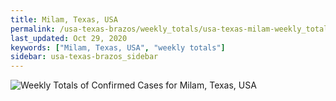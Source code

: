 ```yaml
---
title: Milam, Texas, USA
permalink: /usa-texas-brazos/weekly_totals/usa-texas-milam-weekly_totals.html
last_updated: Oct 29, 2020
keywords: ["Milam, Texas, USA", "weekly totals"]
sidebar: usa-texas-brazos_sidebar
---
```


![Weekly Totals of Confirmed Cases for Milam, Texas, USA](/covid_tracker/images/graphs/usa-texas-milam-weekly_totals_graph.png)
